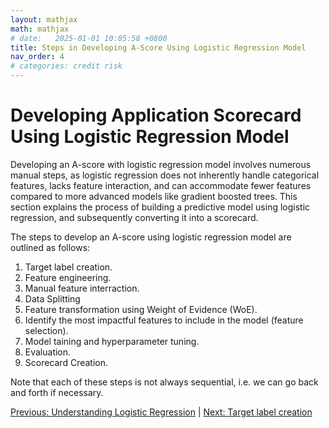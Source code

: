 ```yaml
---
layout: mathjax
math: mathjax
# date:   2025-01-01 10:05:58 +0800
title: Steps in Developing A-Score Using Logistic Regression Model
nav_order: 4
# categories: credit risk
---
```


# Developing Application Scorecard Using Logistic Regression Model
Developing an A-score with logistic regression model involves numerous manual steps, as logistic regression does not inherently handle categorical features, lacks feature interaction, and can accommodate fewer features compared to more advanced models like gradient boosted trees. This section explains the process of building a predictive model using logistic regression, and subsequently converting it into a scorecard.

The steps to develop an A-score using logistic regression model are outlined as follows:

1. Target label creation.
2. Feature engineering.
3. Manual feature interraction.
4. Data Splitting
5. Feature transformation using Weight of Evidence (WoE).
6. Identify the most impactful features to include in the model (feature selection).
7. Model taining and hyperparameter tuning.
8. Evaluation.
9. Scorecard Creation.

Note that each of these steps is not always sequential, i.e. we can go back and forth if necessary. 

[Previous: Understanding Logistic Regression](./logistic-regression-modelling.md) | [Next: Target label creation](./target-creation.md)
